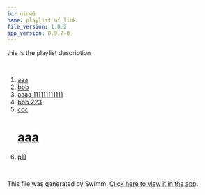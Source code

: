 ```yaml
---
id: uicw6
name: playlist of link
file_version: 1.0.2
app_version: 0.9.7-0
---
```


<!-- Intro - Do not remove this comment -->
this is the playlist description

<br/>

<!-- Steps - Do not remove this comment -->
1. [aaa](https://drive.google.com/drive/folders/1L7DOY4Tq6a5a-TanUqJxcRkcmURFo44-?usp=sharing)
2. [bbb](https://drive.google.com/drive/folders/1MaNCUb9B7IEqfiJIfZHi7q9hZw2BrW1k?usp=sharing)
3. [aaaa 111111111111](aaaa-111111111111.uku2o.sw.md)
4. [bbb 223](bbb-223.zpvog.sw.md)
5. [ccc <h1>aaa</h1>](ccc-h1aaah1.n6z4n.sw.md)
6. [p11](p11.beeaa.pl.sw.md)


<br/>

This file was generated by Swimm. [Click here to view it in the app](http://localhost:5000/repos/Z2l0aHViJTNBJTNBdDElM0ElM0FlcmFuLXN3aW1t/playlists/uicw6).